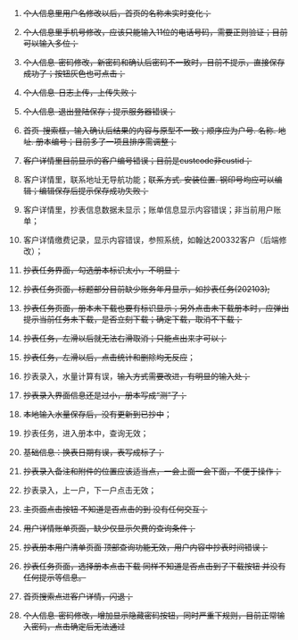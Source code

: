 1. ~~个人信息里用户名修改以后，首页的名称未实时变化；~~

2. ~~个人信息里手机号修改，应该只能输入11位的电话号码，需要正则验证；目前可以输入多位；~~

3. ~~个人信息-密码修改，新密码和确认后密码不一致时，目前不提示，直接保存成功了；按钮灰色也可点击；~~

4. ~~个人信息-日志上传，上传失败；~~

5. ~~个人信息-退出登陆保存；提示服务器错误；~~

6. ~~首页-搜索框，输入确认后结果的内容与原型不一致；顺序应为户号. 名称. 地址. 册本编号；目前多了一项且排序需调整；~~

7. ~~客户详情里目前显示的客户编号错误；目前是custcode非custid；~~

8. 客户详情里，联系地址无导航功能；~~联系方式. 安装位置. 钢印号均应可以编辑；编辑保存后提示保存成功失败；~~

9. 客户详情里，抄表信息数据未显示；账单信息显示内容错误；非当前用户账单；

10. 客户详情缴费记录，显示内容错误，参照系统，如翰达200332客户（后端修改）；

11. ~~抄表任务界面，勾选册本标识太小，不明显；~~

12. ~~抄表任务页面，标题部分目前缺少账务年月显示，如抄表任务(202103);~~

13. ~~抄表任务页面，册本未下载也要有标识显示；另外点击未下载册本时，应弹出提示当前任务未下载，是否立刻下载；确定下载，取消不下载；~~

14. ~~抄表任务，左滑以后就无法右滑取消；只能点出来才可以；~~

15. ~~抄表任务，左滑以后，点击统计和删除均无反应~~；
16. 抄表录入，水量计算有误，~~输入方式需要改进，有明显的输入处；~~

17. ~~抄表录入界面信息还是过小，册本写成“测”了；~~

18. ~~本地输入水量保存后，没有更新到已抄中~~；

19. 抄表任务，进入册本中，查询无效；

20. ~~基础信息：换表日期有误，表写成标了；~~

21. ~~抄表录入备注和附件的位置应该适当点，一会上面一会下面，不便于操作；~~

22. 抄表录入，上一户，下一户点击无效；

23. ~~主页面点击按钮 不知道是否点击的到 没有任何交互；~~

24. ~~用户详情账单页面，缺少仅显示欠费的查询条件；~~

25. ~~抄表册本用户清单页面 顶部查询功能无效，用户内容中抄表时间错误；~~

26. ~~抄表任务页面，选择册本点击下载 同样不知道是否点击到了下载按钮 并没有任何提示等信息。~~
27. ~~首页搜索点进客户详情，闪退；~~
28. ~~个人信息-密码修改，增加显示隐藏密码按钮，同时严重下规则，目前正常输入密码，点击确定后无法通过~~